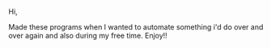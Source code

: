 Hi,

Made these programs when I wanted to automate something i'd do over and over again and also during my free time.
Enjoy!!
 
